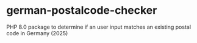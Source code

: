 # german-postalcode-checker
PHP 8.0 package to determine if an user input matches an existing postal code in Germany (2025)
